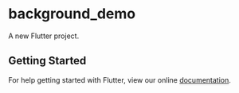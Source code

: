 # background_demo

A new Flutter project.

## Getting Started

For help getting started with Flutter, view our online
[documentation](https://flutter.io/).
